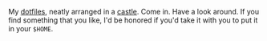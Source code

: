 My [dotfiles](https://dotfiles.github.io/), neatly arranged in a
[castle](https://github.com/technicalpickles/homesick). Come in. Have a look
around. If you find something that you like, I'd be honored if you'd take it
with you to put it in your `$HOME`.
